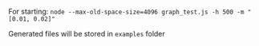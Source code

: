 For starting: 
`node --max-old-space-size=4096 graph_test.js -h 500 -m "[0.01, 0.02]"`

Generated files will be stored in `examples` folder
